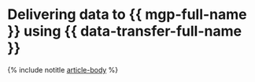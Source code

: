 # Delivering data to {{ mgp-full-name }} using {{ data-transfer-full-name }}

{% include notitle [article-body](../../_tutorials/dataplatform/datatransfer/managed-kafka-to-greenplum.md) %}
